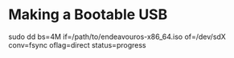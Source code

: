 # Making a Bootable USB

sudo dd bs=4M if=/path/to/endeavouros-x86_64.iso of=/dev/sdX conv=fsync oflag=direct status=progress
